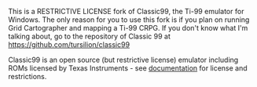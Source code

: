 This is a RESTRICTIVE LICENSE fork of Classic99, the Ti-99 emulator for Windows. The only reason for you to use this fork is if you plan on running Grid Cartographer and mapping a Ti-99 CRPG. If you don't know what I'm talking about, go to the repository of Classic 99 at https://github.com/tursilion/classic99

Classic99 is an open source (but restrictive license) emulator including ROMs licensed by Texas Instruments - see [documentation](https://github.com/tursilion/classic99/raw/master/dist/Classic99%20Manual.pdf) for license and restrictions.

